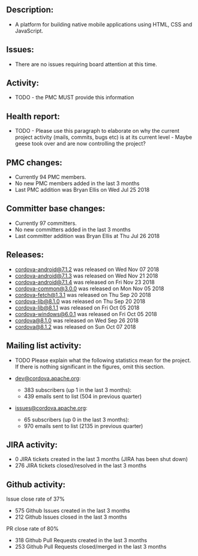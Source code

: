 ## Description: 
 - A platform for building native mobile applications using HTML, CSS and JavaScript.

## Issues: 
  - There are no issues requiring board attention at this time.
  
## Activity: 
 - TODO - the PMC MUST provide this information 
   
## Health report: 
 - TODO - Please use this paragraph to elaborate on why 
   the current project activity (mails, commits, bugs etc) is at its current 
   level - Maybe geese took over and are now controlling the project? 
   
## PMC changes: 
   
 - Currently 94 PMC members. 
 - No new PMC members added in the last 3 months 
 - Last PMC addition was Bryan Ellis on Wed Jul 25 2018 
   
## Committer base changes: 
   
 - Currently 97 committers. 
 - No new committers added in the last 3 months 
 - Last committer addition was Bryan Ellis at Thu Jul 26 2018 
   
## Releases: 
   
 - cordova-android@7.1.2 was released on Wed Nov 07 2018 
 - cordova-android@7.1.3 was released on Wed Nov 21 2018 
 - cordova-android@7.1.4 was released on Fri Nov 23 2018 
 - cordova-common@3.0.0 was released on Mon Nov 05 2018 
 - cordova-fetch@1.3.1 was released on Thu Sep 20 2018 
 - cordova-lib@8.1.0 was released on Thu Sep 20 2018 
 - cordova-lib@8.1.1 was released on Fri Oct 05 2018 
 - cordova-windows@6.0.1 was released on Fri Oct 05 2018 
 - cordova@8.1.0 was released on Wed Sep 26 2018 
 - cordova@8.1.2 was released on Sun Oct 07 2018 
   
## Mailing list activity: 
   
 - TODO Please explain what the following statistics mean 
   for the project. If there is nothing significant in the figures, omit this 
   section. 
   
 - dev@cordova.apache.org:  
    - 383 subscribers (up 1 in the last 3 months): 
    - 439 emails sent to list (504 in previous quarter) 
   
 - issues@cordova.apache.org:  
    - 65 subscribers (up 0 in the last 3 months): 
    - 970 emails sent to list (2135 in previous quarter) 
   
   
## JIRA activity: 
   
 - 0 JIRA tickets created in the last 3 months (JIRA has been shut down)
 - 276 JIRA tickets closed/resolved in the last 3 months
 
 ## Github activity: 
 
 Issue close rate of 37%
 - 575 Github Issues created in the last 3 months 
 - 212 Github Issues closed in the last 3 months 
 
 PR close rate of 80%
 - 318 Github Pull Requests created in the last 3 months 
 - 253 Github Pull Requests closed/merged in the last 3 months 
